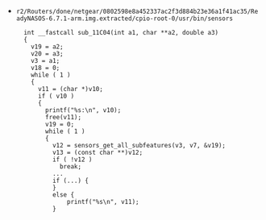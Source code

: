 * `r2/Routers/done/netgear/0802598e8a452337ac2f3d884b23e36a1f41ac35/ReadyNASOS-6.7.1-arm.img.extracted/cpio-root-0/usr/bin/sensors`

		int __fastcall sub_11C04(int a1, char **a2, double a3)
		{
		  v19 = a2;
		  v20 = a3;
		  v3 = a1;
		  v18 = 0;
		  while ( 1 )
		  {
			v11 = (char *)v10;
			if ( v10 )
			{
			  printf("%s:\n", v10);
			  free(v11);
			  v19 = 0;
			  while ( 1 )
			  {
				v12 = sensors_get_all_subfeatures(v3, v7, &v19);
				v13 = (const char **)v12;
				if ( !v12 )
				  break;
				...
				if (...) {
				}
				else {
					printf("%s\n", v11);
				}

				
